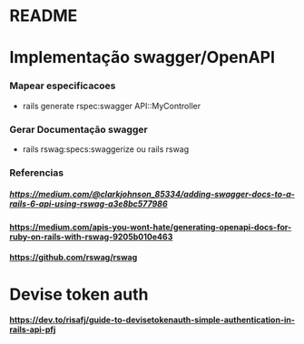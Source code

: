 # README

# Implementação swagger/OpenAPI
### Mapear especificacoes
* rails generate rspec:swagger API::MyController
### Gerar Documentação swagger
* rails rswag:specs:swaggerize ou rails rswag

### Referencias
##### https://medium.com/@clarkjohnson_85334/adding-swagger-docs-to-a-rails-6-api-using-rswag-a3e8bc577986

#### https://medium.com/apis-you-wont-hate/generating-openapi-docs-for-ruby-on-rails-with-rswag-9205b010e463

#### https://github.com/rswag/rswag

# Devise token auth
#### https://dev.to/risafj/guide-to-devisetokenauth-simple-authentication-in-rails-api-pfj
